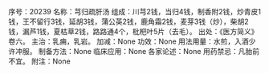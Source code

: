序号：20239
名称：芎归疏肝汤
组成：川芎2钱，当归4钱，制香附2钱，炒青皮1钱，王不留行3钱，延胡3钱，蒲公英2钱，鹿角霜2钱，麦芽3钱（炒），柴胡2钱，漏芦1钱，夏枯草2钱，路路通4个，枇杷叶5片（去毛）。
出处：《医方简义》卷六。
主治：乳痈，乳岩。
加减：None
功效：None
用法用量：水煎，入酒少许冲服。
制备方法：None
临床应用：None
各家论述：None
用药禁忌：凡胎前不宜。
附注：None
